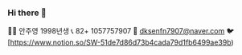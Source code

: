 ### Hi there 👋

👨‍💻 안주영 1998년생 
📞 82+ 1057757907
📧 dksenfn7907@naver.com
🐦 [https://www.notion.so/SW-51de7d86d73b4cada79d1fb6499ae39b)

<!--
**AnJuYeong/AnJuYeong** is a ✨ _special_ ✨ repository because its `README.md` (this file) appears on your GitHub profile.

Here are some ideas to get you started:

- 🔭 I’m currently working on ...
- 🌱 I’m currently learning ...
- 👯 I’m looking to collaborate on ...
- 🤔 I’m looking for help with ...
- 💬 Ask me about ...
- 📫 How to reach me: ...
- 😄 Pronouns: ...
- ⚡ Fun fact: ...
-->

